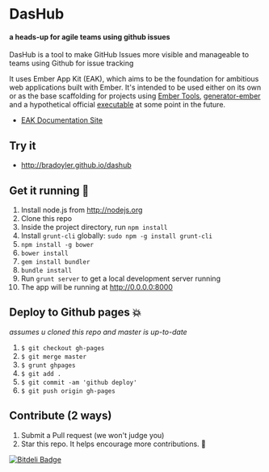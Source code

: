 # DasHub 
#### a heads-up for agile teams using github issues

DasHub is a tool to make GitHub Issues more visible and manageable to teams using Github for issue tracking 

It uses Ember App Kit (EAK), which aims to be the foundation for ambitious web applications built with Ember. It's intended to be used either on its own or as the base scaffolding for projects using [Ember Tools](https://github.com/rpflorence/ember-tools), [generator-ember](https://github.com/yeoman/generator-ember) and a hypothetical official [executable](https://github.com/stefanpenner/ember-cli) at some point in the future.

* [EAK Documentation Site](http://stefanpenner.github.io/ember-app-kit/)

## Try it
- http://bradoyler.github.io/dashub

## Get it running :running:

1. Install node.js from http://nodejs.org
1. Clone this repo
1. Inside the project directory, run `npm install`
1. Install `grunt-cli` globally: `sudo npm -g install grunt-cli`
1. `npm install -g bower`
1. `bower install`
1. `gem install bundler`
1. `bundle install`
1. Run `grunt server` to get a local development server running
1. The app will be running at http://0.0.0.0:8000


## Deploy to Github pages :boom:
_assumes u cloned this repo and master is up-to-date_

1. `$ git checkout gh-pages`
1. `$ git merge master` 
1. `$ grunt ghpages`
1. `$ git add .` 
1. `$ git commit -am 'github deploy'` 
1. `$ git push origin gh-pages`

## Contribute (2 ways)

1. Submit a Pull request (we won't judge you)
1. Star this repo. It helps encourage more contributions. :clap:


[![Bitdeli Badge](https://d2weczhvl823v0.cloudfront.net/bradoyler/dashub/trend.png)](https://bitdeli.com/free "Bitdeli Badge")

